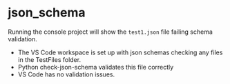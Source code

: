 # json_schema

Running the console project will show the `test1.json` file failing schema validation.  
* The VS Code workspace is set up with json schemas checking any files in the TestFiles folder.
* Python check-json-schema validates this file correctly 
* VS Code has no validation issues.
